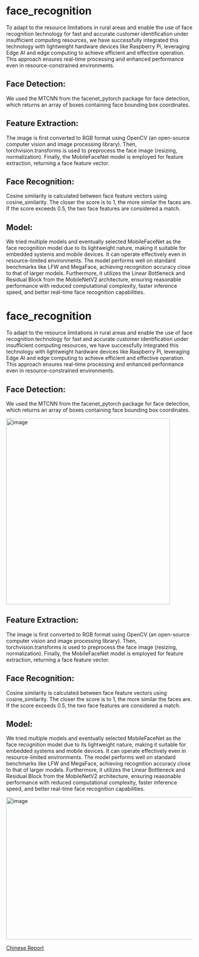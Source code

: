 # face_recognition
To adapt to the resource limitations in rural areas and enable the use of face recognition technology for fast and accurate customer identification under insufficient computing resources, we have successfully integrated this technology with lightweight hardware devices like Raspberry Pi, leveraging Edge AI and edge computing to achieve efficient and effective operation. This approach ensures real-time processing and enhanced performance even in resource-constrained environments.

## Face Detection:
We used the MTCNN from the facenet_pytorch package for face detection, which returns an array of boxes containing face bounding box coordinates.

## Feature Extraction:
The image is first converted to RGB format using OpenCV (an open-source computer vision and image processing library). Then, torchvision.transforms is used to preprocess the face image (resizing, normalization). Finally, the MobileFaceNet model is employed for feature extraction, returning a face feature vector.

## Face Recognition:
Cosine similarity is calculated between face feature vectors using cosine_similarity. The closer the score is to 1, the more similar the faces are. If the score exceeds 0.5, the two face features are considered a match.

## Model:
We tried multiple models and eventually selected MobileFaceNet as the face recognition model due to its lightweight nature, making it suitable for embedded systems and mobile devices. It can operate effectively even in resource-limited environments. The model performs well on standard benchmarks like LFW and MegaFace, achieving recognition accuracy close to that of larger models. Furthermore, it utilizes the Linear Bottleneck and Residual Block from the MobileNetV2 architecture, ensuring reasonable performance with reduced computational complexity, faster inference speed, and better real-time face recognition capabilities.

# face_recognition
To adapt to the resource limitations in rural areas and enable the use of face recognition technology for fast and accurate customer identification under insufficient computing resources, we have successfully integrated this technology with lightweight hardware devices like Raspberry Pi, leveraging Edge AI and edge computing to achieve efficient and effective operation. This approach ensures real-time processing and enhanced performance even in resource-constrained environments.

## Face Detection:
We used the MTCNN from the facenet_pytorch package for face detection, which returns an array of boxes containing face bounding box coordinates.

<img width="442" height="501" alt="image" src="https://github.com/user-attachments/assets/ed71c7fd-c1e8-4b29-9d7e-92983c2877e5" />

## Feature Extraction:
The image is first converted to RGB format using OpenCV (an open-source computer vision and image processing library). Then, torchvision.transforms is used to preprocess the face image (resizing, normalization). Finally, the MobileFaceNet model is employed for feature extraction, returning a face feature vector.

## Face Recognition:
Cosine similarity is calculated between face feature vectors using cosine_similarity. The closer the score is to 1, the more similar the faces are. If the score exceeds 0.5, the two face features are considered a match.

## Model:
We tried multiple models and eventually selected MobileFaceNet as the face recognition model due to its lightweight nature, making it suitable for embedded systems and mobile devices. It can operate effectively even in resource-limited environments. The model performs well on standard benchmarks like LFW and MegaFace, achieving recognition accuracy close to that of larger models. Furthermore, it utilizes the Linear Bottleneck and Residual Block from the MobileNetV2 architecture, ensuring reasonable performance with reduced computational complexity, faster inference speed, and better real-time face recognition capabilities.

<img width="789" height="383" alt="image" src="https://github.com/user-attachments/assets/9d99ab27-40cb-4bbe-a42d-53709ca6dc5d" />

[Chinese Report](https://github.com/user-attachments/files/21879617/Blue.and.White.Geometric.Company.Profile.Presentation.pdf)
